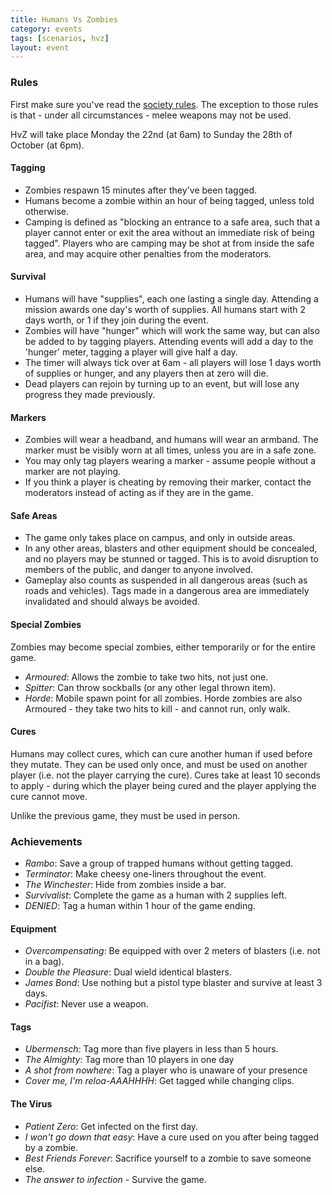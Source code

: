 ```yaml
---
title: Humans Vs Zombies
category: events
tags: [scenarios, hvz]
layout: event
---
```


### Rules

First make sure you've read the [society rules](http://www.aberlag.com/rules/).
The exception to those rules is that - under all circumstances - melee weapons may not be used.

HvZ will take place Monday the 22nd (at 6am) to Sunday the 28th of October (at 6pm).

#### Tagging

- Zombies respawn 15 minutes after they've been tagged.
- Humans become a zombie within an hour of being tagged, unless told otherwise.
- Camping is defined as "blocking an entrance to a safe area, such that a player cannot enter or exit the area without an immediate risk of being tagged". Players who are camping may be shot at from inside the safe area, and may acquire other penalties from the moderators.

#### Survival

- Humans will have "supplies", each one lasting a single day. Attending a mission awards one day's worth of supplies. All humans start with 2 days worth, or 1 if they join during the event.
- Zombies will have "hunger" which will work the same way, but can also be added to by tagging players. Attending events will add a day to the 'hunger' meter, tagging a player will give half a day.
- The timer will always tick over at 6am - all players will lose 1 days worth of supplies or hunger, and any players then at zero will die.
- Dead players can rejoin by turning up to an event, but will lose any progress they made previously.

#### Markers

- Zombies will wear a headband, and humans will wear an armband. The marker must be visibly worn at all times, unless you are in a safe zone.
- You may only tag players wearing a marker - assume people without a marker are not playing.
- If you think a player is cheating by removing their marker, contact the moderators instead of acting as if they are in the game.

#### Safe Areas

- The game only takes place on campus, and only in outside areas.
- In any other areas, blasters and other equipment should be concealed, and no players may be stunned or tagged. This is to avoid disruption to members of the public, and danger to anyone involved.
- Gameplay also counts as suspended in all dangerous areas (such as roads and vehicles). Tags made in a dangerous area are immediately invalidated and should always be avoided.

#### Special Zombies

Zombies may become special zombies, either temporarily or for the entire game.

- *Armoured*: Allows the zombie to take two hits, not just one.
- *Spitter*: Can throw sockballs (or any other legal thrown item).
- *Horde*: Mobile spawn point for all zombies. Horde zombies are also Armoured - they take two hits to kill - and cannot run, only walk.

#### Cures

Humans may collect cures, which can cure another human if used before they mutate. They can be used only once, and must be used on another player (i.e. not the player carrying the cure). Cures take at least 10 seconds to apply - during which the player being cured and the player applying the cure cannot move.

Unlike the previous game, they must be used in person.

### Achievements

- *Rambo*: Save a group of trapped humans without getting tagged.
- *Terminator*: Make cheesy one-liners throughout the event.
- *The Winchester*: Hide from zombies inside a bar.
- *Survivalist*: Complete the game as a human with 2 supplies left.
- *DENIED*: Tag a human within 1 hour of the game ending.

#### Equipment

- *Overcompensating*: Be equipped with over 2 meters of blasters (i.e. not in a bag).
- *Double the Pleasure*: Dual wield identical blasters.
- *James Bond*: Use nothing but a pistol type blaster and survive at least 3 days.
- *Pacifist*: Never use a weapon.

#### Tags

- *Ubermensch*: Tag more than five players in less than 5 hours.
- *The Almighty*: Tag more than 10 players in one day
- *A shot from nowhere*: Tag a player who is unaware of your presence
- *Cover me, I'm reloa-AAAHHHH*: Get tagged while changing clips.

#### The Virus

- *Patient Zero*: Get infected on the first day.
- *I won't go down that easy*: Have a cure used on you after being tagged by a zombie.
- *Best Friends Forever*: Sacrifice yourself to a zombie to save someone else.
- *The answer to infection* - Survive the game.
